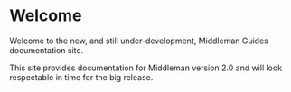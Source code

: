# Welcome

Welcome to the new, and still under-development, Middleman Guides documentation site. 

This site provides documentation for Middleman version 2.0 and will look respectable in time for the big release.